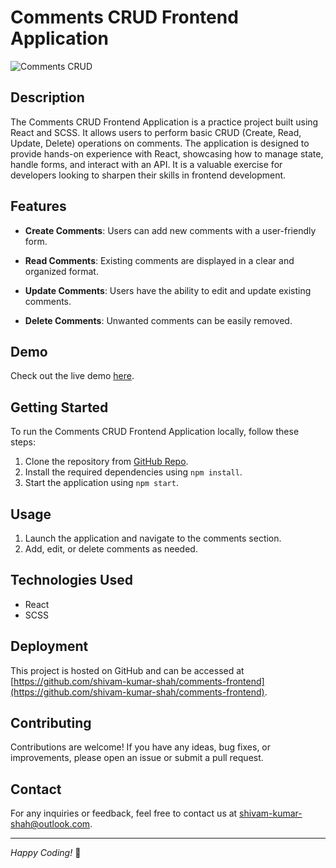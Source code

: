 # Comments CRUD Frontend Application

![Comments CRUD](https://github.com/shivam-kumar-shah/comments-frontend/assets/134827809/71b6c2d8-0800-43ac-b98b-d014cfda03b7)

## Description

The Comments CRUD Frontend Application is a practice project built using React and SCSS. It allows users to perform basic CRUD (Create, Read, Update, Delete) operations on comments. The application is designed to provide hands-on experience with React, showcasing how to manage state, handle forms, and interact with an API. It is a valuable exercise for developers looking to sharpen their skills in frontend development.

## Features

- **Create Comments**: Users can add new comments with a user-friendly form.

- **Read Comments**: Existing comments are displayed in a clear and organized format.

- **Update Comments**: Users have the ability to edit and update existing comments.

- **Delete Comments**: Unwanted comments can be easily removed.

## Demo

Check out the live demo [here](https://github.com/shivam-kumar-shah/comments-frontend).

## Getting Started

To run the Comments CRUD Frontend Application locally, follow these steps:

1. Clone the repository from [GitHub Repo](https://github.com/shivam-kumar-shah/comments-frontend).
2. Install the required dependencies using `npm install`.
3. Start the application using `npm start`.

## Usage

1. Launch the application and navigate to the comments section.
2. Add, edit, or delete comments as needed.

## Technologies Used

- React
- SCSS

## Deployment

This project is hosted on GitHub and can be accessed at [https://github.com/shivam-kumar-shah/comments-frontend](https://github.com/shivam-kumar-shah/comments-frontend).

## Contributing

Contributions are welcome! If you have any ideas, bug fixes, or improvements, please open an issue or submit a pull request.

## Contact

For any inquiries or feedback, feel free to contact us at [shivam-kumar-shah@outlook.com](mailto:shivam-kumar-shah@outlook.com).

---

*Happy Coding!* 🚀
